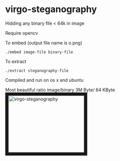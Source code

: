 # virgo-steganography

Hidding any binary flle < 64k in image

Require opencv

To embed (output file name is o.png)

`./embed image-file binary-file`

To extract 

`./extract steganography-file`

Compiled and run on os x and ubuntu

Most beautiful ratio image/binary 3M Byte/ 64 KByte
<a href="http://www.youtube.com/watch?feature=player_embedded&v=U--p5WoZ1mU" target="_blank"><img src="http://img.youtube.com/vi/U--p5WoZ1mU/0.jpg" 
alt="virgo-steganography" width="240" height="180" border="10" /></a> <br />
 
